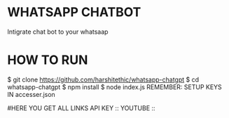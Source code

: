 # WHATSAPP CHATBOT
Intigrate chat bot to your whatsaap 
# HOW TO RUN 
$ git clone https://github.com/harshitethic/whatsapp-chatgpt
$ cd whatsapp-chatgpt
$ npm install
$ node index.js 
REMEMBER: SETUP KEYS IN accesser.json

#HERE YOU GET ALL LINKS
API KEY :: 
YOUTUBE ::

